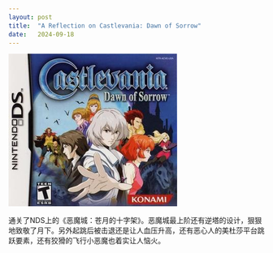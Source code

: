 ```yaml
---
layout: post
title:  "A Reflection on Castlevania: Dawn of Sorrow"
date:   2024-09-18
---
```

![](/assets/img/20240918-1.jpeg)

通关了NDS上的《恶魔城：苍月的十字架》。恶魔城最上阶还有逆塔的设计，狠狠地致敬了月下。另外起跳后被击退还是让人血压升高，还有恶心人的美杜莎平台跳跃要素，还有狡猾的飞行小恶魔也着实让人恼火。
